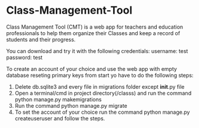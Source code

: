 # Class-Management-Tool
Class Management Tool (CMT) is a web app for teachers and education professionals to help them organize their Classes and keep a record of students and their progress.

You can download and try it with the following credentials:
username: test
password: test

To create an account of your choice and use the web app with empty database reseting primary keys from start yo have to do the following steps:

1) Delete db.sqlite3 and every file in migrations folder except __init__.py file
2) Open a terminal/cmd in project directory(/classs) and run the command python manage.py makemigrations
3) Run the command python manage.py migrate
4) To set the account of your choice run the command python manage.py createuseruser and follow the steps.
